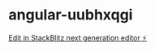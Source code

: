 # angular-uubhxqgi

[Edit in StackBlitz next generation editor ⚡️](https://stackblitz.com/~/github.com/Ankush-Kumar02/angular-uubhxqgi)